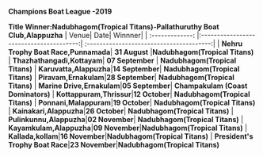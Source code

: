 **Champions Boat League -2019**

**Title Winner:Nadubhagom(Tropical Titans)-Pallathuruthy Boat Club,Alappuzha**
| Venue| Date| Winnner|
| :-------------: |:---------------------------------------:| :---------------------------------------:|
| **Nehru Trophy Boat Race,Punnamada**|  **31 August**        |**Nadubhagom(Tropical Titans)**
| **Thazhathangadi,Kottayam**|    **07 September**        | **Nadubhagom(Tropical Titans)**
| **Karuvatta,Alappuzha**|**14 September**|  **Nadubhagom(Tropical Titans)**
| **Piravam,Ernakulam**|**28 September**|  **Nadubhagom(Tropical Titans)**
| **Marine Drive,Ernakulam**|**05 September**| **Champakulam (Coast Dominators)**
| **Kottappuram,Thrissur**|**12 October**| **Nadubhagom(Tropical Titans)** 
| **Ponnani,Malappuram**|**19 October**| **Nadubhagom(Tropical Titans)**
| **Kainakari,Alappuzha**|**26 October**|  **Nadubhagom(Tropical Titans)**
| **Pulinkunnu,Alappuzha**|**02 November**|  **Nadubhagom(Tropical Titans)**
| **Kayamkulam,Alappuzha**|**09 November**|**Nadubhagom(Tropical Titans)**
| **Kallada,kollam**|**16 November**|**Nadubhagom(Tropical Titans)**
| **President's Trophy Boat Race**|**23 November**|**Nadubhagom(Tropical Titans)**

